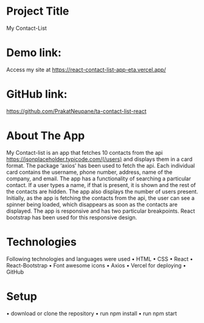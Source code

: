# Project Title

My Contact-List

# Demo link:

Access my site at
https://react-contact-list-app-eta.vercel.app/

# GitHub link:

https://github.com/PrakatNeupane/ta-contact-list-react

# About The App

My Contact-list is an app that fetches 10 contacts from the api https://jsonplaceholder.typicode.com/(/users) and displays them in a card format. The package ‘axios’ has been used to fetch the api. Each individual card contains the username, phone number, address, name of the company, and email.
The app has a functionality of searching a particular contact. If a user types a name, if that is present, it is shown and the rest of the contacts are hidden. The app also displays the number of users present.
Initially, as the app is fetching the contacts from the api, the user can see a spinner being loaded, which disappears as soon as the contacts are displayed.
The app is responsive and has two particular breakpoints. React bootstrap has been used for this responsive design.

# Technologies

Following technologies and languages were used
• HTML
• CSS
• React
• React-Bootstrap
• Font awesome icons
• Axios
• Vercel for deploying
• GitHub

# Setup

• download or clone the repository
• run npm install
• run npm start
